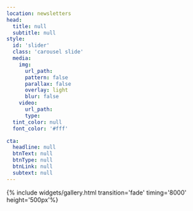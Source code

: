 ```yaml
---
location: newsletters
head:
  title: null
  subtitle: null
style:
  id: 'slider'
  class: 'carousel slide'
  media:
    img:
      url_path:
      pattern: false
      parallax: false
      overlay: light
      blur: false
    video:
      url_path:
      type:
  tint_color: null
  font_color: '#fff'

cta:
  headline: null
  btnText: null
  btnType: null
  btnLink: null
  subtext: null
---
```



{% include widgets/gallery.html transition='fade' timing='8000' height='500px'%}
